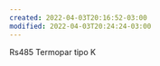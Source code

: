 ```yaml
---
created: 2022-04-03T20:16:52-03:00
modified: 2022-04-03T20:24:24-03:00
---
```


Rs485
Termopar tipo K
